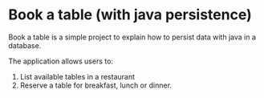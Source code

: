 # Book a table (with java persistence)

Book a table is a simple project to explain how to persist data with java in a database.

The application allows users to:

1. List available tables in a restaurant
1. Reserve a table for breakfast, lunch or dinner.
